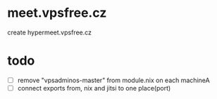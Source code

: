 meet.vpsfree.cz
===============
create hypermeet.vpsfree.cz


todo
====
- [ ] remove  "vpsadminos-master" from module.nix on each machineA
- [ ] connect exports from, nix and jitsi to one place(port)
